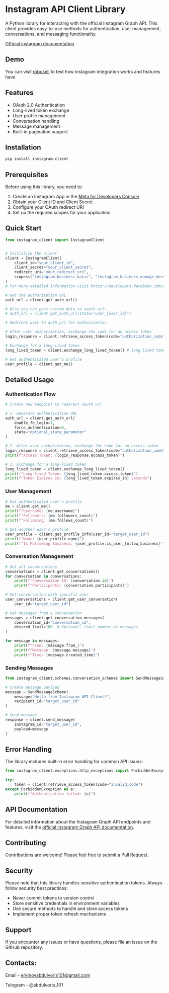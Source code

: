 # Instagram API Client Library

A Python library for interacting with the official Instagram Graph API. This client provides easy-to-use methods for authentication, user management, conversations, and messaging functionality.

[Official instagram documentation](https://developers.facebook.com/docs/instagram-platform/instagram-api-with-instagram-login)

## Demo
You can visit [robosell](https://robosell.uz) to test how instagram integration works and features have

## Features

- OAuth 2.0 Authentication
- Long-lived token exchange
- User profile management
- Conversation handling
- Message management
- Built-in pagination support

## Installation

```bash
pip install instagram-client
```

## Prerequisites

Before using this library, you need to:

1. Create an Instagram App in the [Meta for Developers Console](https://developers.facebook.com/)
2. Obtain your Client ID and Client Secret
3. Configure your OAuth redirect URI
4. Set up the required scopes for your application

## Quick Start

```python
from instagram_client import InstagramClient


# Initialize the client
client = InstagramClient(
    client_id="your_client_id",
    client_secret="your_client_secret",
    redirect_uri="your_redirect_uri",
    scopes=["instagram_business_basic", "instagram_business_manage_messages"]
)
# For more detailed information visit https://developers.facebook.com/docs/instagram-platform/instagram-api-with-instagram-login

# Get the authorization URL
auth_url = client.get_auth_url()

# Also you can pass custom data to oauth url:
# auth_url = client.get_auth_url(state="user_{user_id}")

# Redirect user to auth_url for authorization

# After user authorization, exchange the code for an access token
login_response = client.retrieve_access_token(code="authorization_code")

# Exchange for a long-lived token
long_lived_token = client.exchange_long_lived_token() # long lived token expires in 60 days and short token expires in 30min

# Get authenticated user's profile
user_profile = client.get_me()
```

## Detailed Usage

### Authentication Flow

```python
# Create new endpoint to redirect oauth url

# 1. Generate authentication URL
auth_url = client.get_auth_url(
    enable_fb_login=1,
    force_authentication=0,
    state="optional_state_parameter"
)

# 2. After user authorization, exchange the code for an access token
login_response = client.retrieve_access_token(code="authorization_code")
print(f"Access Token: {login_response.access_token}")

# 3. Exchange for a long-lived token
long_lived_token = client.exchange_long_lived_token()
print(f"Long-lived Token: {long_lived_token.access_token}")
print(f"Token Expires in: {long_lived_token.expires_in} seconds")
```

### User Management

```python
# Get authenticated user's profile
me = client.get_me()
print(f"Username: {me.username}")
print(f"Followers: {me.followers_count}")
print(f"Following: {me.follows_count}")

# Get another user's profile
user_profile = client.get_profile_info(user_id="target_user_id")
print(f"Name: {user_profile.name}")
print(f"Is Following Business: {user_profile.is_user_follow_business}")
```

### Conversation Management

```python
# Get all conversations
conversations = client.get_conversations()
for conversation in conversations:
    print(f"Conversation ID: {conversation.id}")
    print(f"Participants: {conversation.participants}")

# Get conversation with specific user
user_conversations = client.get_user_conversation(
    user_id="target_user_id")

# Get messages from a conversation
messages = client.get_conversation_messages(
    conversation_id="conversation_id",
    desired_limit=100  # Optional: limit number of messages
)

for message in messages:
    print(f"From: {message.from_}")
    print(f"Message: {message.message}")
    print(f"Time: {message.created_time}")
```

### Sending Messages

```python
from instagram_client.schemes.conversation_schemes import SendMessageScheme

# Create message payload
message = SendMessageScheme(
    message="Hello from Instagram API Client!",
    recipient_id="target_user_id"
)

# Send message
response = client.send_message(
    instagram_id="target_user_id",
    payload=message
)
```

## Error Handling

The library includes built-in error handling for common API issues:

```python
from instagram_client.exceptions.http_exceptions import ForbiddenException

try:
    token = client.retrieve_access_token(code="invalid_code")
except ForbiddenException as e:
    print(f"Authentication failed: {e}")
```

## API Documentation

For detailed information about the Instagram Graph API endpoints and features, visit the [official Instagram Graph API documentation](https://developers.facebook.com/docs/instagram-platform/instagram-api-with-instagram-login/).

## Contributing

Contributions are welcome! Please feel free to submit a Pull Request.

## Security

Please note that this library handles sensitive authentication tokens. Always follow security best practices:
- Never commit tokens to version control
- Store sensitive credentials in environment variables
- Use secure methods to handle and store access tokens
- Implement proper token refresh mechanisms

## Support

If you encounter any issues or have questions, please file an issue on the GitHub repository.

## Contacts:
Email - erkinovabdulvoris101@gmail.com

Telegram - @abdulvoris_101